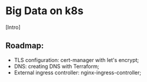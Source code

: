 # Big Data on k8s
[Intro]

## Roadmap:
* TLS configuration: cert-manager with let's encrypt;
* DNS: creating DNS with Terraform;
* External ingress controller: nginx-ingress-controller;
